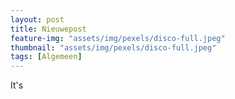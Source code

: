```yaml
---
layout: post
title: Nieuwepost
feature-img: "assets/img/pexels/disco-full.jpeg"
thumbnail: "assets/img/pexels/disco-full.jpeg"
tags: [Algemeen]
---
```



It's 